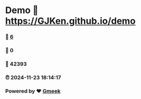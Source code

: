 # Demo :link: https://GJKen.github.io/demo 
### :page_facing_up: [6](https://GJKen.github.io/demo/tag.html) 
### :speech_balloon: 0 
### :hibiscus: 42393 
### :alarm_clock: 2024-11-23 18:14:17 
### Powered by :heart: [Gmeek](https://github.com/Meekdai/Gmeek)
